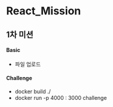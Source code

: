 # React_Mission

## 1차 미션

#### Basic

- 파일 업로드

#### Challenge

- docker build ./
- docker run -p 4000 : 3000 challenge
